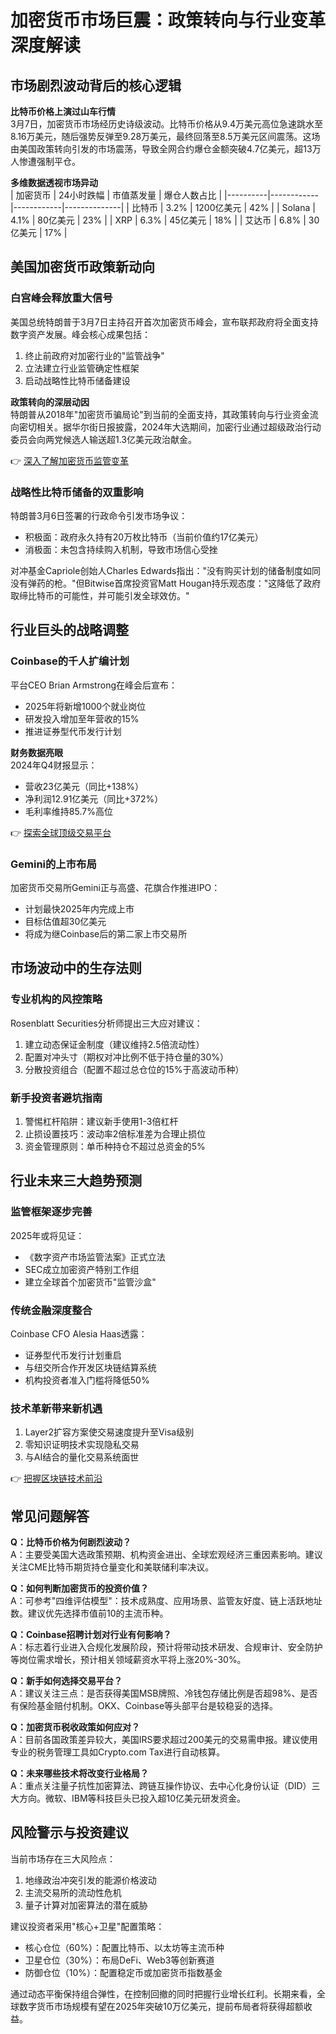 # 加密货币市场巨震：政策转向与行业变革深度解读

## 市场剧烈波动背后的核心逻辑
**比特币价格上演过山车行情**  
3月7日，加密货币市场经历史诗级波动。比特币价格从9.4万美元高位急速跳水至8.16万美元，随后强势反弹至9.28万美元，最终回落至8.5万美元区间震荡。这场由美国政策转向引发的市场震荡，导致全网合约爆仓金额突破4.7亿美元，超13万人惨遭强制平仓。

**多维数据透视市场异动**  
| 加密货币 | 24小时跌幅 | 市值蒸发量 | 爆仓人数占比 |
|----------|------------|------------|--------------|
| 比特币    | 3.2%       | 1200亿美元  | 42%          |
| Solana   | 4.1%       | 80亿美元    | 23%          |
| XRP      | 6.3%       | 45亿美元    | 18%          |
| 艾达币    | 6.8%       | 30亿美元    | 17%          |

## 美国加密货币政策新动向
### 白宫峰会释放重大信号
美国总统特朗普于3月7日主持召开首次加密货币峰会，宣布联邦政府将全面支持数字资产发展。峰会核心成果包括：
1. 终止前政府对加密行业的"监管战争"
2. 立法建立行业监管确定性框架
3. 启动战略性比特币储备建设

**政策转向的深层动因**  
特朗普从2018年"加密货币骗局论"到当前的全面支持，其政策转向与行业资金流向密切相关。据华尔街日报披露，2024年大选期间，加密行业通过超级政治行动委员会向两党候选人输送超1.3亿美元政治献金。

👉 [深入了解加密货币监管变革](https://bit.ly/okx_welcome)

### 战略性比特币储备的双重影响
特朗普3月6日签署的行政命令引发市场争议：
- 积极面：政府永久持有20万枚比特币（当前价值约17亿美元）
- 消极面：未包含持续购入机制，导致市场信心受挫

对冲基金Capriole创始人Charles Edwards指出："没有购买计划的储备制度如同没有弹药的枪。"但Bitwise首席投资官Matt Hougan持乐观态度："这降低了政府取缔比特币的可能性，并可能引发全球效仿。"

## 行业巨头的战略调整
### Coinbase的千人扩编计划
平台CEO Brian Armstrong在峰会后宣布：
- 2025年将新增1000个就业岗位
- 研发投入增加至年营收的15%
- 推进证券型代币发行计划

**财务数据亮眼**  
2024年Q4财报显示：
- 营收23亿美元（同比+138%）
- 净利润12.91亿美元（同比+372%）
- 毛利率维持85.7%高位

👉 [探索全球顶级交易平台](https://bit.ly/okx_welcome)

### Gemini的上市布局
加密货币交易所Gemini正与高盛、花旗合作推进IPO：
- 计划最快2025年内完成上市
- 目标估值超30亿美元
- 将成为继Coinbase后的第二家上市交易所

## 市场波动中的生存法则
### 专业机构的风控策略
Rosenblatt Securities分析师提出三大应对建议：
1. 建立动态保证金制度（建议维持2.5倍流动性）
2. 配置对冲头寸（期权对冲比例不低于持仓量的30%）
3. 分散投资组合（配置不超过总仓位的15%于高波动币种）

### 新手投资者避坑指南
1. 警惕杠杆陷阱：建议新手使用1-3倍杠杆
2. 止损设置技巧：波动率2倍标准差为合理止损位
3. 资金管理原则：单币种持仓不超过总资金的5%

## 行业未来三大趋势预测
### 监管框架逐步完善
2025年或将见证：
- 《数字资产市场监管法案》正式立法
- SEC成立加密资产特别工作组
- 建立全球首个加密货币"监管沙盒"

### 传统金融深度整合
Coinbase CFO Alesia Haas透露：
- 证券型代币发行计划重启
- 与纽交所合作开发区块链结算系统
- 机构投资者准入门槛将降低50%

### 技术革新带来新机遇
1. Layer2扩容方案使交易速度提升至Visa级别
2. 零知识证明技术实现隐私交易
3. 与AI结合的量化交易系统面世

👉 [把握区块链技术前沿](https://bit.ly/okx_welcome)

## 常见问题解答
**Q：比特币价格为何剧烈波动？**  
A：主要受美国大选政策预期、机构资金进出、全球宏观经济三重因素影响。建议关注CME比特币期货持仓量变化和美联储利率决议。

**Q：如何判断加密货币的投资价值？**  
A：可参考"四维评估模型"：技术成熟度、应用场景、监管友好度、链上活跃地址数。建议优先选择市值前10的主流币种。

**Q：Coinbase招聘计划对行业有何影响？**  
A：标志着行业进入合规化发展阶段，预计将带动技术研发、合规审计、安全防护等岗位需求增长，预计相关领域薪资水平将上涨20%-30%。

**Q：新手如何选择交易平台？**  
A：建议关注三点：是否获得美国MSB牌照、冷钱包存储比例是否超98%、是否有保险基金赔付机制。OKX、Coinbase等头部平台是较稳妥的选择。

**Q：加密货币税收政策如何应对？**  
A：目前各国政策差异较大，美国IRS要求超过200美元的交易需申报。建议使用专业的税务管理工具如Crypto.com Tax进行自动核算。

**Q：未来哪些技术将改变行业格局？**  
A：重点关注量子抗性加密算法、跨链互操作协议、去中心化身份认证（DID）三大方向。微软、IBM等科技巨头已投入超10亿美元研发资金。

## 风险警示与投资建议
当前市场存在三大风险点：
1. 地缘政治冲突引发的能源价格波动
2. 主流交易所的流动性危机
3. 量子计算对加密算法的潜在威胁

建议投资者采用"核心+卫星"配置策略：
- 核心仓位（60%）：配置比特币、以太坊等主流币种
- 卫星仓位（30%）：布局DeFi、Web3等创新赛道
- 防御仓位（10%）：配置稳定币或加密货币指数基金

通过动态平衡保持组合弹性，在控制回撤的同时把握行业增长红利。长期来看，全球数字货币市场规模有望在2025年突破10万亿美元，提前布局者将获得超额收益。
